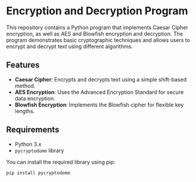 # Encryption and Decryption Program

This repository contains a Python program that implements Caesar Cipher encryption, as well as AES and Blowfish encryption and decryption. The program demonstrates basic cryptographic techniques and allows users to encrypt and decrypt text using different algorithms.

## Features

- **Caesar Cipher**: Encrypts and decrypts text using a simple shift-based method.
- **AES Encryption**: Uses the Advanced Encryption Standard for secure data encryption.
- **Blowfish Encryption**: Implements the Blowfish cipher for flexible key lengths.

## Requirements

- Python 3.x
- `pycryptodome` library

You can install the required library using pip:

```bash
pip install pycryptodome
